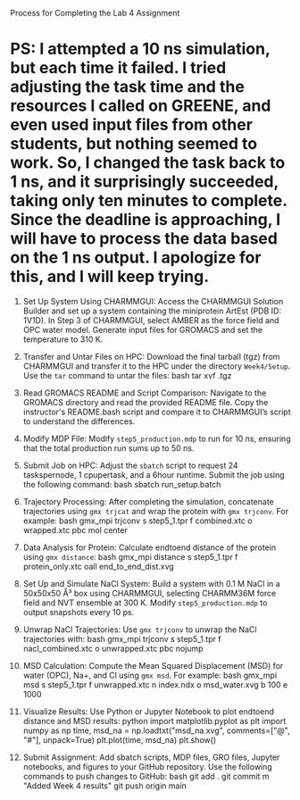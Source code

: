 Process for Completing the Lab 4 Assignment
# PS: I attempted a 10 ns simulation, but each time it failed. I tried adjusting the task time and the resources I called on GREENE, and even used input files from other students, but nothing seemed to work. So, I changed the task back to 1 ns, and it surprisingly succeeded, taking only ten minutes to complete. Since the deadline is approaching, I will have to process the data based on the 1 ns output. I apologize for this, and I will keep trying.

1. Set Up System Using CHARMMGUI:
    Access the CHARMMGUI Solution Builder and set up a system containing the miniprotein ArtEst (PDB ID: 1V1D).
    In Step 3 of CHARMMGUI, select AMBER as the force field and OPC water model. 
    Generate input files for GROMACS and set the temperature to 310 K.

2. Transfer and Untar Files on HPC:
    Download the final tarball (tgz) from CHARMMGUI and transfer it to the HPC under the directory `Week4/Setup`.
    Use the `tar` command to untar the files:
     bash
     tar xvf <filename>.tgz
     

3. Read GROMACS README and Script Comparison:
    Navigate to the GROMACS directory and read the provided README file.
    Copy the instructor's README.bash script and compare it to CHARMMGUI’s script to understand the differences.
   
4. Modify MDP File:
    Modify `step5_production.mdp` to run for 10 ns, ensuring that the total production run sums up to 50 ns.

5. Submit Job on HPC:
    Adjust the `sbatch` script to request 24 taskspernode, 1 cpupertask, and a 6hour runtime.
    Submit the job using the following command:
     bash
     sbatch run_setup.batch
     

6. Trajectory Processing:
    After completing the simulation, concatenate trajectories using `gmx trjcat` and wrap the protein with `gmx trjconv`. For example:
     bash
     gmx_mpi trjconv s step5_1.tpr f combined.xtc o wrapped.xtc pbc mol center
     

7. Data Analysis for Protein:
    Calculate endtoend distance of the protein using `gmx distance`:
     bash
     gmx_mpi distance s step5_1.tpr f protein_only.xtc oall end_to_end_dist.xvg
     

8. Set Up and Simulate NaCl System:
    Build a system with 0.1 M NaCl in a 50x50x50 Å³ box using CHARMMGUI, selecting CHARMM36M force field and NVT ensemble at 300 K.
    Modify `step5_production.mdp` to output snapshots every 10 ps.

9. Unwrap NaCl Trajectories:
    Use `gmx trjconv` to unwrap the NaCl trajectories with:
     bash
     gmx_mpi trjconv s step5_1.tpr f nacl_combined.xtc o unwrapped.xtc pbc nojump
     

10. MSD Calculation:
     Compute the Mean Squared Displacement (MSD) for water (OPC), Na+, and Cl using `gmx msd`. For example:
      bash
      gmx_mpi msd s step5_1.tpr f unwrapped.xtc n index.ndx o msd_water.xvg b 100 e 1000
      

11. Visualize Results:
     Use Python or Jupyter Notebook to plot endtoend distance and MSD results:
      python
      import matplotlib.pyplot as plt
      import numpy as np
      time, msd_na = np.loadtxt("msd_na.xvg", comments=["@", "#"], unpack=True)
      plt.plot(time, msd_na)
      plt.show()
      

12. Submit Assignment:
     Add sbatch scripts, MDP files, GRO files, Jupyter notebooks, and figures to your GitHub repository.
     Use the following commands to push changes to GitHub:
      bash
      git add .
      git commit m "Added Week 4 results"
      git push origin main
      

